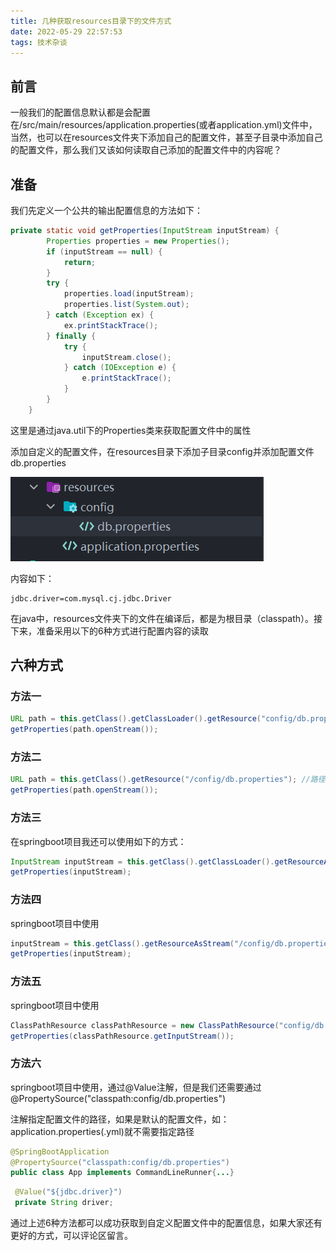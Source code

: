 ```yaml
---
title: 几种获取resources目录下的文件方式
date: 2022-05-29 22:57:53
tags: 技术杂谈
---
```


## 前言

一般我们的配置信息默认都是会配置在/src/main/resources/application.properties(或者application.yml)文件中，当然，也可以在resources文件夹下添加自己的配置文件，甚至子目录中添加自己的配置文件，那么我们又该如何读取自己添加的配置文件中的内容呢？

## 准备

我们先定义一个公共的输出配置信息的方法如下：

```java
private static void getProperties(InputStream inputStream) {
        Properties properties = new Properties();
        if (inputStream == null) {
            return;
        }
        try {
            properties.load(inputStream);
            properties.list(System.out);
        } catch (Exception ex) {
            ex.printStackTrace();
        } finally {
            try {
                inputStream.close();
            } catch (IOException e) {
                e.printStackTrace();
            }
        }
    }
```

这里是通过java.util下的Properties类来获取配置文件中的属性

添加自定义的配置文件，在resources目录下添加子目录config并添加配置文件db.properties

![image-20220530225539228](reader-resources/image-20220530225539228.png)

内容如下：

```properties
jdbc.driver=com.mysql.cj.jdbc.Driver
```

在java中，resources文件夹下的文件在编译后，都是为根目录（classpath）。接下来，准备采用以下的6种方式进行配置内容的读取

## 六种方式

### 方法一

```java
URL path = this.getClass().getClassLoader().getResource("config/db.properties"); // 注意路径不带/开头
getProperties(path.openStream());
```

### 方法二

```java
URL path = this.getClass().getResource("/config/db.properties"); //路径需要以/开头
getProperties(path.openStream());
```

### 方法三

在springboot项目我还可以使用如下的方式：

```java
InputStream inputStream = this.getClass().getClassLoader().getResourceAsStream("config/db.properties");//与方法一类似，只不过直接返回了InputStream类型
getProperties(inputStream);
```

### 方法四

springboot项目中使用

```java
inputStream = this.getClass().getResourceAsStream("/config/db.properties");//与方法二类似，只不过返回了InputStream类型了
getProperties(inputStream);
```

### 方法五

springboot项目中使用

```java
ClassPathResource classPathResource = new ClassPathResource("config/db.properties");
getProperties(classPathResource.getInputStream());
```

### 方法六

springboot项目中使用，通过@Value注解，但是我们还需要通过@PropertySource("classpath:config/db.properties")

注解指定配置文件的路径，如果是默认的配置文件，如：application.properties(.yml)就不需要指定路径

```java
@SpringBootApplication
@PropertySource("classpath:config/db.properties")
public class App implements CommandLineRunner{...}
```



```java
 @Value("${jdbc.driver}")
 private String driver;
```

通过上述6种方法都可以成功获取到自定义配置文件中的配置信息，如果大家还有更好的方式，可以评论区留言。
